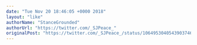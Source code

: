 ```yaml
---
date: "Tue Nov 20 18:46:05 +0000 2018"
layout: "like"
authorName: "StanceGrounded"
authorUrl: "https://twitter.com/_SJPeace_"
originalPost: "https://twitter.com/_SJPeace_/status/1064953040543903746"
---
```

